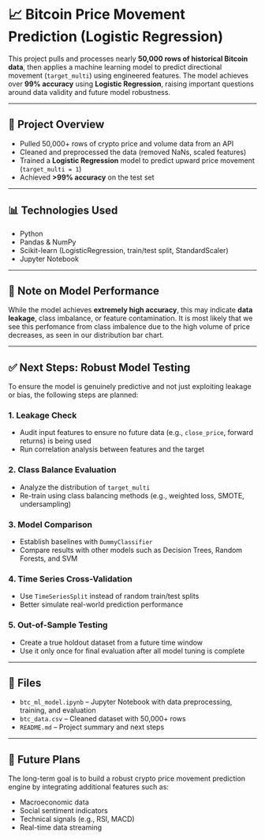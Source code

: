 # 📈 Bitcoin Price Movement Prediction (Logistic Regression)

This project pulls and processes nearly **50,000 rows of historical Bitcoin data**, then applies a machine learning model to predict directional movement (`target_multi`) using engineered features. The model achieves over **99% accuracy** using **Logistic Regression**, raising important questions around data validity and future model robustness.

---

## 🧠 Project Overview

- Pulled 50,000+ rows of crypto price and volume data from an API
- Cleaned and preprocessed the data (removed NaNs, scaled features)
- Trained a **Logistic Regression** model to predict upward price movement (`target_multi = 1`)
- Achieved **>99% accuracy** on the test set

---

## 📊 Technologies Used

- Python  
- Pandas & NumPy  
- Scikit-learn (LogisticRegression, train/test split, StandardScaler)  
- Jupyter Notebook  

---

## 🚨 Note on Model Performance

While the model achieves **extremely high accuracy**, this may indicate **data leakage**, class imbalance, or feature contamination. It is most likely that we see this perfomance from class imbalence due to the high volume of price decreases, as seen in our distribution bar chart.

---

## ✅ Next Steps: Robust Model Testing

To ensure the model is genuinely predictive and not just exploiting leakage or bias, the following steps are planned:

### 1. **Leakage Check**
- Audit input features to ensure no future data (e.g., `close_price`, forward returns) is being used  
- Run correlation analysis between features and the target

### 2. **Class Balance Evaluation**
- Analyze the distribution of `target_multi`
- Re-train using class balancing methods (e.g., weighted loss, SMOTE, undersampling)

### 3. **Model Comparison**
- Establish baselines with `DummyClassifier`
- Compare results with other models such as Decision Trees, Random Forests, and SVM

### 4. **Time Series Cross-Validation**
- Use `TimeSeriesSplit` instead of random train/test splits
- Better simulate real-world prediction performance

### 5. **Out-of-Sample Testing**
- Create a true holdout dataset from a future time window  
- Use it only once for final evaluation after all model tuning is complete

---

## 📁 Files

- `btc_ml_model.ipynb` – Jupyter Notebook with data preprocessing, training, and evaluation  
- `btc_data.csv` – Cleaned dataset with 50,000+ rows  
- `README.md` – Project summary and next steps  

---

## 🚀 Future Plans

The long-term goal is to build a robust crypto price movement prediction engine by integrating additional features such as:

- Macroeconomic data  
- Social sentiment indicators  
- Technical signals (e.g., RSI, MACD)  
- Real-time data streaming  

